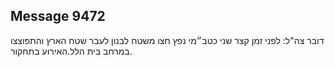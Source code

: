 ## Message 9472

דובר צה"ל:
לפני זמן קצר שני כטב״מי נפץ חצו משטח לבנון לעבר שטח הארץ והתפוצצו במרחב בית הלל.האירוע בתחקור.

